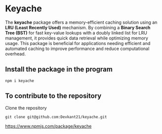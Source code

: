 # Keyache

  The **keyache** package offers a memory-efficient caching solution using an **LRU (Least Recently Used)** mechanism. By combining a **Binary Search Tree (BST)** for fast key-value lookups with a doubly linked list for LRU management, it provides quick data retrieval while optimizing memory usage. This package is beneficial for applications needing efficient and automated caching to improve performance and reduce computational overhead.

## Install the package in the program

```
npm i keyache

```

## To contribute to the repository

Clone the repository

```
git clone git@github.com:Devkant21/keyache.git
```

<https://www.npmjs.com/package/keyache>


